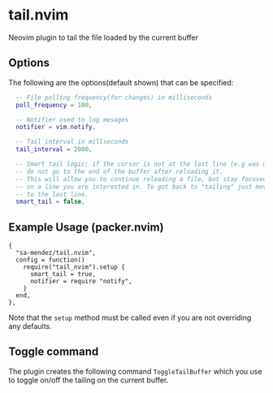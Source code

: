 # tail.nvim
Neovim plugin to tail the file loaded by the current buffer

## Options
The following are the options(default shown) that can be specified:

  ```lua  
	-- File polling frequency(for changes) in milliseconds
	poll_frequency = 100,

	-- Notifier used to log mesages
	notifier = vim.notify,

	-- Tail interval in millseconds
	tail_interval = 2000,

	-- Smart tail logic: if the cursor is not at the last line (e.g was moved)
	-- do not go to the end of the buffer after reloading it.
	-- This will allow you to continue reloading a file, but stay focused
	-- on a line you are interested in. To got back to "tailing" just move the cursor
	-- to the last line.
	smart_tail = false,
  ```
  
## Example Usage (packer.nvim)
  ```
  {
    "sa-mendez/tail.nvim",
    config = function()
      require("tail_nvim").setup {
        smart_tail = true,
        notifier = require "notify",
      }
    end,
  },
  ```
Note that the ```setup``` method must be called even if you are not overriding any defaults.

## Toggle command
The plugin creates the following command ```ToggleTailBuffer``` which you use to toggle on/off the tailing on the current buffer.
  
